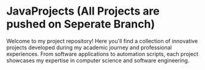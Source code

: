 # JavaProjects (All Projects are pushed on Seperate Branch)
Welcome to my project repository! Here you'll find a collection of innovative projects developed during my academic journey and professional experiences. From software applications to automation scripts, each project showcases my expertise in computer science and software engineering.


